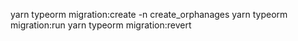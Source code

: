 yarn typeorm migration:create -n create_orphanages
yarn typeorm migration:run
yarn typeorm migration:revert
